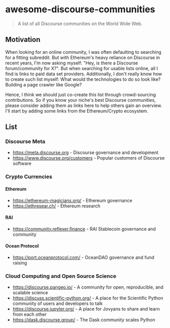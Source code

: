# awesome-discourse-communities

> A list of all Discourse communities on the World Wide Web.

## Motivation

When looking for an online community, I was often defaulting to searching for a fitting subreddit. But with Ethereum's heavy reliance on Discourse in recent years, I'm now asking myself: "Hey, is there a Discourse forum/community for X?". But when searching for usable lists online, all I find is links to paid data set providers. Additionally, I don't really know how to create such list myself: What would the technologies to do so look like? Building a page crawler like Google?

Hence, I think we should just co-create this list through crowd-sourcing contributions. So if you know your niche's best Discourse communities, please consider adding them as links here to help others gain an overview. I'll start by adding some links from the Ethereum/Crypto ecosystem.

## List

### Discourse Meta

- https://meta.discourse.org - Discourse governance and development
- https://www.discourse.org/customers - Popular customers of Discourse software

### Crypto Currencies

#### Ethereum

- https://ethereum-magicians.org/ - Ethereum governance
- https://ethresear.ch/ - Ethereum research

#### RAI

- https://community.reflexer.finance - RAI Stablecoin governance and community

#### Ocean Protocol

- https://port.oceanprotocol.com/ - OceanDAO governance and fund raising 

### Cloud Computing and Open Source Science

- https://discourse.pangeo.io/ - A community for open, reproducible, and scalable science
- https://discuss.scientific-python.org/ - A place for the Scientific Python community of users and developers to talk
- https://discourse.jupyter.org/ - A place for Jovyans to share and learn from each other
- https://dask.discourse.group/ - The Dask community scales Python

